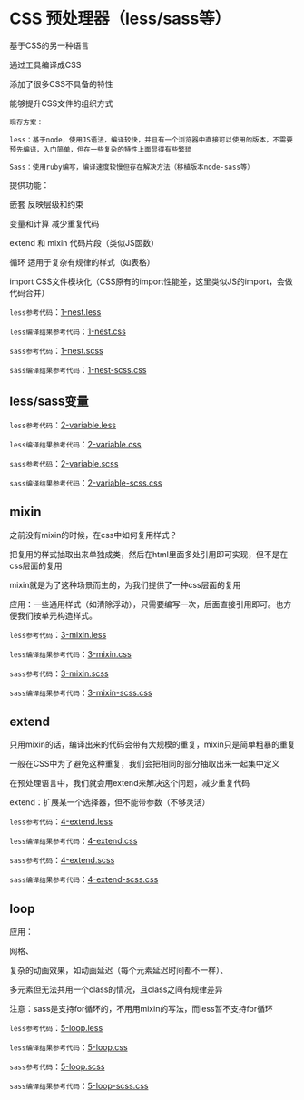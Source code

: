 # CSS 预处理器（less/sass等）

基于CSS的另一种语言

通过工具编译成CSS

添加了很多CSS不具备的特性

能够提升CSS文件的组织方式

	现存方案：

	less：基于node，使用JS语法，编译较快，并且有一个浏览器中直接可以使用的版本，不需要预先编译，入门简单，但在一些复杂的特性上面显得有些繁琐

	Sass：使用ruby编写，编译速度较慢但存在解决方法（移植版本node-sass等）

提供功能：

嵌套 反映层级和约束

变量和计算 减少重复代码

extend 和 mixin 代码片段（类似JS函数）

循环 适用于复杂有规律的样式（如表格）

import CSS文件模块化（CSS原有的import性能差，这里类似JS的import，会做代码合并）

`less参考代码`：[1-nest.less](https://github.com/ScarlettKK/Learn-About-CSS-/blob/master/CSS%20Preprocessor/1-nest.less)

`less编译结果参考代码`：[1-nest.css](https://github.com/ScarlettKK/Learn-About-CSS-/blob/master/CSS%20Preprocessor/1-nest.css)

`sass参考代码`：[1-nest.scss](https://github.com/ScarlettKK/Learn-About-CSS-/blob/master/CSS%20Preprocessor/1-nest.scss)

`sass编译结果参考代码`：[1-nest-scss.css](https://github.com/ScarlettKK/Learn-About-CSS-/blob/master/CSS%20Preprocessor/1-nest-scss.css)

## less/sass变量

`less参考代码`：[2-variable.less](https://github.com/ScarlettKK/Learn-About-CSS-/blob/master/CSS%20Preprocessor/2-variable.less)

`less编译结果参考代码`：[2-variable.css](https://github.com/ScarlettKK/Learn-About-CSS-/blob/master/CSS%20Preprocessor/2-variable.css)

`sass参考代码`：[2-variable.scss](https://github.com/ScarlettKK/Learn-About-CSS-/blob/master/CSS%20Preprocessor/2-variable.scss)

`sass编译结果参考代码`：[2-variable-scss.css](https://github.com/ScarlettKK/Learn-About-CSS-/blob/master/CSS%20Preprocessor/2-variable-scss.css)

## mixin

之前没有mixin的时候，在css中如何复用样式？

把复用的样式抽取出来单独成类，然后在html里面多处引用即可实现，但不是在css层面的复用

mixin就是为了这种场景而生的，为我们提供了一种css层面的复用

应用：一些通用样式（如清除浮动），只需要编写一次，后面直接引用即可。也方便我们按单元构造样式。

`less参考代码`：[3-mixin.less](https://github.com/ScarlettKK/Learn-About-CSS-/blob/master/CSS%20Preprocessor/3-mixin.less)

`less编译结果参考代码`：[3-mixin.css](https://github.com/ScarlettKK/Learn-About-CSS-/blob/master/CSS%20Preprocessor/3-mixin.css)

`sass参考代码`：[3-mixin.scss](https://github.com/ScarlettKK/Learn-About-CSS-/blob/master/CSS%20Preprocessor/3-mixin.scss)

`sass编译结果参考代码`：[3-mixin-scss.css](https://github.com/ScarlettKK/Learn-About-CSS-/blob/master/CSS%20Preprocessor/3-mixin-scss.css)

## extend

只用mixin的话，编译出来的代码会带有大规模的重复，mixin只是简单粗暴的重复

一般在CSS中为了避免这种重复，我们会把相同的部分抽取出来一起集中定义

在预处理语言中，我们就会用extend来解决这个问题，减少重复代码

extend：扩展某一个选择器，但不能带参数（不够灵活）

`less参考代码`：[4-extend.less](https://github.com/ScarlettKK/Learn-About-CSS-/blob/master/CSS%20Preprocessor/4-extend.less)

`less编译结果参考代码`：[4-extend.css](https://github.com/ScarlettKK/Learn-About-CSS-/blob/master/CSS%20Preprocessor/4-extend.css)

`sass参考代码`：[4-extend.scss](https://github.com/ScarlettKK/Learn-About-CSS-/blob/master/CSS%20Preprocessor/4-extend.scss)

`sass编译结果参考代码`：[4-extend-scss.css](https://github.com/ScarlettKK/Learn-About-CSS-/blob/master/CSS%20Preprocessor/4-extend-scss.css)

## loop

应用：

网格、

复杂的动画效果，如动画延迟（每个元素延迟时间都不一样）、

多元素但无法共用一个class的情况，且class之间有规律差异

注意：sass是支持for循环的，不用用mixin的写法，而less暂不支持for循环

`less参考代码`：[5-loop.less](https://github.com/ScarlettKK/Learn-About-CSS-/blob/master/CSS%20Preprocessor/5-loop.less)

`less编译结果参考代码`：[5-loop.css](https://github.com/ScarlettKK/Learn-About-CSS-/blob/master/CSS%20Preprocessor/5-loop.css)

`sass参考代码`：[5-loop.scss](https://github.com/ScarlettKK/Learn-About-CSS-/blob/master/CSS%20Preprocessor/5-loop.scss)

`sass编译结果参考代码`：[5-loop-scss.css](https://github.com/ScarlettKK/Learn-About-CSS-/blob/master/CSS%20Preprocessor/5-loop-scss.css)

